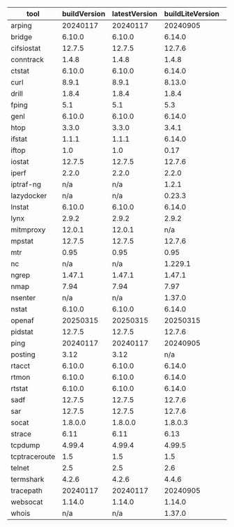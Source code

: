 | tool | buildVersion | latestVersion | buildLiteVersion | liteVersion |
|------|--------------|---------------|------------------|-------------|
| arping | 20240117 | 20240117 | 20240905 | 20240905 |
| bridge | 6.10.0 | 6.10.0 | 6.14.0 | 6.14.0 |
| cifsiostat | 12.7.5 | 12.7.5 | 12.7.6 | 12.7.6 |
| conntrack | 1.4.8 | 1.4.8 | 1.4.8 | 1.4.8 |
| ctstat | 6.10.0 | 6.10.0 | 6.14.0 | 6.14.0 |
| curl | 8.9.1 | 8.9.1 | 8.13.0 | 8.13.0 |
| drill | 1.8.4 | 1.8.4 | 1.8.4 | 1.8.4 |
| fping | 5.1 | 5.1 | 5.3 | 5.3 |
| genl | 6.10.0 | 6.10.0 | 6.14.0 | 6.14.0 |
| htop | 3.3.0 | 3.3.0 | 3.4.1 | 3.4.1 |
| ifstat | 1.1.1 | 1.1.1 | 6.14.0 | 6.14.0 |
| iftop | 1.0 | 1.0 | 0.17 | 0.17 |
| iostat | 12.7.5 | 12.7.5 | 12.7.6 | 12.7.6 |
| iperf | 2.2.0 | 2.2.0 | 2.2.0 | 2.2.0 |
| iptraf-ng | n/a | n/a | 1.2.1 | 1.2.1 |
| lazydocker | n/a | n/a | 0.23.3 | 0.23.3 |
| lnstat | 6.10.0 | 6.10.0 | 6.14.0 | 6.14.0 |
| lynx | 2.9.2 | 2.9.2 | 2.9.2 | 2.9.2 |
| mitmproxy | 12.0.1 | 12.0.1 | n/a | n/a |
| mpstat | 12.7.5 | 12.7.5 | 12.7.6 | 12.7.6 |
| mtr | 0.95 | 0.95 | 0.95 | 0.95 |
| nc | n/a | n/a | 1.229.1 | 1.229.1 |
| ngrep | 1.47.1 | 1.47.1 | 1.47.1 | 1.47.1 |
| nmap | 7.94 | 7.94 | 7.97 | 7.95 |
| nsenter | n/a | n/a | 1.37.0 | 1.37.0 |
| nstat | 6.10.0 | 6.10.0 | 6.14.0 | 6.14.0 |
| openaf | 20250315 | 20250315 | 20250315 | 20250315 |
| pidstat | 12.7.5 | 12.7.5 | 12.7.6 | 12.7.6 |
| ping | 20240117 | 20240117 | 20240905 | 20240905 |
| posting | 3.12 | 3.12 | n/a | n/a |
| rtacct | 6.10.0 | 6.10.0 | 6.14.0 | 6.14.0 |
| rtmon | 6.10.0 | 6.10.0 | 6.14.0 | 6.14.0 |
| rtstat | 6.10.0 | 6.10.0 | 6.14.0 | 6.14.0 |
| sadf | 12.7.5 | 12.7.5 | 12.7.6 | 12.7.6 |
| sar | 12.7.5 | 12.7.5 | 12.7.6 | 12.7.6 |
| socat | 1.8.0.0 | 1.8.0.0 | 1.8.0.3 | 1.8.0.3 |
| strace | 6.11 | 6.11 | 6.13 | 6.13 |
| tcpdump | 4.99.4 | 4.99.4 | 4.99.5 | 4.99.5 |
| tcptraceroute | 1.5 | 1.5 | 1.5 | 1.5 |
| telnet | 2.5 | 2.5 | 2.6 | 2.6 |
| termshark | 4.2.6 | 4.2.6 | 4.4.6 | 4.4.6 |
| tracepath | 20240117 | 20240117 | 20240905 | 20240905 |
| websocat | 1.14.0 | 1.14.0 | 1.14.0 | 1.14.0 |
| whois | n/a | n/a | 1.37.0 | 1.37.0 |

